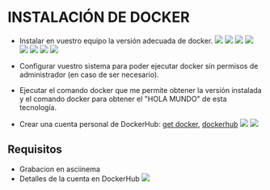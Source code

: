 # INSTALACIÓN DE DOCKER

- Instalar en vuestro equipo la versión adecuada de docker.
![](/Capturas/DescargarPaqueteDocker.png)
![](/Capturas/ComprobacionPaqueteDocker.png)
![](/Capturas/InstalacionPaquetesAdicionales.png)
![](/Capturas/AgregarClaveGPG.png)
![](/Capturas/AgregarRepositorioDocker.png)
![](/Capturas/InstalacionPaquetesAdicionales.png)
![](/Capturas/PaquetesDockerRepositorio.png)
![](/Capturas/HolaMundo.png)
- Configurar vuestro sistema para poder ejecutar docker sin permisos de administrador (en caso de ser necesario).
- Ejecutar el comando docker que me permite obtener la versión instalada y el comando docker para obtener el "HOLA MUNDO" de esta tecnología.

- Crear una cuenta personal de DockerHub: 
[get docker](https://docs.docker.com/get-docker/), 
[dockerhub](https://hub.docker.com/)
![](/Capturas/CrearCuentaDocker.hub.png)
![](/Capturas/IniciarSesionDockerHub.png)

## Requisitos
- Grabacion en asciinema
- Detalles de la cuenta en DockerHub
![](/Capturas/DatosCuentaDockerHub.png)